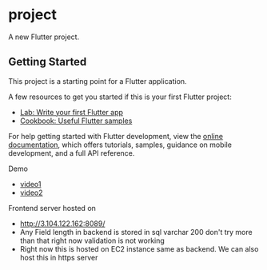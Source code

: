 # project

A new Flutter project.

## Getting Started

This project is a starting point for a Flutter application.

A few resources to get you started if this is your first Flutter project:

- [Lab: Write your first Flutter app](https://docs.flutter.dev/get-started/codelab)
- [Cookbook: Useful Flutter samples](https://docs.flutter.dev/cookbook)

For help getting started with Flutter development, view the
[online documentation](https://docs.flutter.dev/), which offers tutorials,
samples, guidance on mobile development, and a full API reference.

Demo
- [video1](https://drive.google.com/file/d/1jT08xjd2ksKMGm9-tFHzDXIxb04fKbe2/view?usp=drive_link)
- [video2](https://drive.google.com/file/d/1j2nq7bJ8yc7rJKaZDFzdNT2iduM_yGd2/view?usp=drive_link)

Frontend server hosted on
- http://3.104.122.162:8089/
- Any Field length in backend is stored in sql varchar 200 don't try more than that right now validation is not working
- Right now this is hosted on EC2 instance same as backend. We can also host this in https server